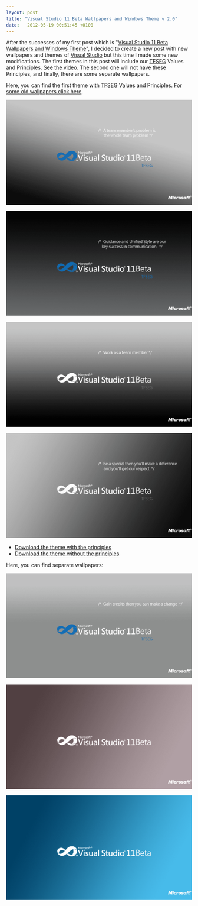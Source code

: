 ```yaml
---
layout: post
title: "Visual Studio 11 Beta Wallpapers and Windows Theme v 2.0"
date:   2012-05-19 00:51:45 +0100
---
```


After the successes of my first post which is "[Visual Studio 11 Beta Wallpapers and Windows Theme](https://mohamedradwan.com/posts/visual-studio-11-beta-wallpapers-and-windows-theme/ "Visual Studio 11 Wallpaper and Themes")",
I decided to create a new post with new wallpapers and themes of [Visual Studio](http://www.microsoft.com/visualstudio/11/en-us/downloads)
but this time I made some new modifications. The first themes in this
post will include our
[TFSEG](https://sites.google.com/site/tfsegyptusergroup/)
Values and Principles. [See the video](https://mohamedradwan.com/posts/getting-religion-with-tfs-for-agile-software-development/ "TFSEG Principles").
The second one will not have these Principles, and finally, there are
some separate wallpapers.

Here, you can find the first theme with
[TFSEG](https://sites.google.com/site/tfsegyptusergroup/)
Values and Principles. [For some old wallpapers click here](http://blogs.msdn.com/b/mbakirov/archive/2010/06/02/10018698.aspx?ocid=soc-n-eg-elite--MRadwan).

[![Wallpaper-6-B](/assets/images/2017/08/Wallpaper-6-B-1024x576.png)](/assets/images/2017/08/Wallpaper-6-B.png)

[![Wallpaper-4-B](/assets/images/2017/08/Wallpaper-4-B-1024x576.png)](/assets/images/2017/08/Wallpaper-4-B.png)

[![Wallpaper-5-W](/assets/images/2017/08/Wallpaper-5-W-1024x576.png)](/assets/images/2017/08/Wallpaper-5-W.png)

[![Wallpaper-3-W](/assets/images/2017/08/Wallpaper-3-W-1024x576.png)](/assets/images/2017/08/Wallpaper-3-W.png)

- [Download the theme with the
principles](https://skydrive.live.com/redir?resid=4BCAA16D27B46600!2209 "Visual Studio 11 Theme for TFSEG")
- [Download the theme without the
principles](https://skydrive.live.com/redir?resid=4BCAA16D27B46600!2210 "Visual Studio 11 theme")

Here, you can find separate wallpapers:

[![Wallpaper-2-B](/assets/images/2017/08/Wallpaper-2-B-1024x576.png)](/assets/images/2017/08/Wallpaper-2-B.png)

[![Wallpaper-12-W](/assets/images/2017/08/Wallpaper-12-W-1024x576.png)](/assets/images/2017/08/Wallpaper-12-W.png)

![](/assets/images/2017/08/Wallpaper-10-W.png)
